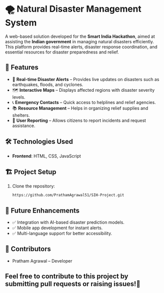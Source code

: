# 🌪️ Natural Disaster Management System

A web-based solution developed for the **Smart India Hackathon**, aimed at assisting the **Indian government** in managing natural disasters efficiently. This platform provides real-time alerts, disaster response coordination, and essential resources for disaster preparedness and relief.

## 🚀 Features

- 📡 **Real-time Disaster Alerts** – Provides live updates on disasters such as earthquakes, floods, and cyclones.
- 🗺️ **Interactive Maps** – Displays affected regions with disaster severity levels.
- 📞 **Emergency Contacts** – Quick access to helplines and relief agencies.
- 📚 **Resource Management** – Helps in organizing relief supplies and shelters.
- 📢 **User Reporting** – Allows citizens to report incidents and request assistance.

## 🛠️ Technologies Used

- **Frontend**: HTML, CSS, JavaScript

## 🏗️ Project Setup

1. Clone the repository:
   ```sh
   https://github.com/PrathamAgrawal51/SIH-Project.git

## 📌 Future Enhancements
- ✅ Integration with AI-based disaster prediction models.
- ✅ Mobile app development for instant alerts.
- ✅ Multi-language support for better accessibility.

## 🤝 Contributors
- Pratham Agrawal – Developer

## Feel free to contribute to this project by submitting pull requests or raising issues!🚀
